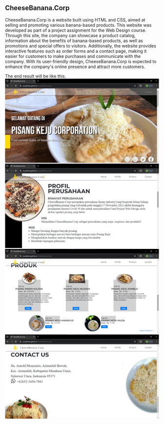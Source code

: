 ## CheeseBanana.Corp

CheeseBanana.Corp is a website built using HTML and CSS, aimed at selling and promoting various banana-based products. This website was developed as part of a project assignment for the Web Design course. Through this site, the company can showcase a product catalog, information about the benefits of banana-based products, as well as promotions and special offers to visitors. Additionally, the website provides interactive features such as order forms and a contact page, making it easier for customers to make purchases and communicate with the company. With its user-friendly design, CheeseBanana.Corp is expected to enhance the company's online presence and attract more customers.

The end result will be like this.
![Result1](images/Picture1.jpg)
![Result2](images/Picture2.jpg)
![Result3](images/Picture3.jpg)
![Result4](images/Picture4.jpg)
